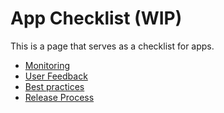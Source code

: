 # App Checklist (WIP)

This is a page that serves as a checklist for apps.


- [Monitoring](/categories/monitoring.md)
- [User Feedback](/categories/communication.md)
- [Best practices](/categories/best-practices.md)
- [Release Process](/categories/release.md)
